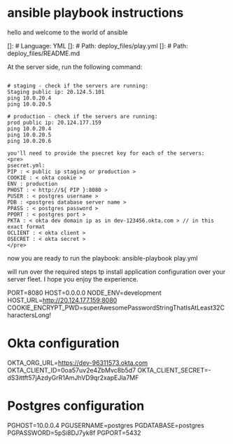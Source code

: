 # ansible playbook instructions
hello and welcome to the world of ansible

[]: # Language: YML
[]: # Path: deploy_files/play.yml
[]: # Path: deploy_files/README.md


At the server side, run the following command:

```

# staging - check if the servers are running:
Staging public ip: 20.124.5.101
ping 10.0.20.4
ping 10.0.20.5

# production - check if the servers are running:
prod public ip: 20.124.177.159
ping 10.0.20.4
ping 10.0.20.5
ping 10.0.20.6

you'll need to provide the psecret key for each of the servers:
<pre>
psecret.yml:
PIP : < public ip staging or production >
COOKIE : < okta cookie >
ENV : production
PHOST : < http://${ PIP }:8080 >
PUSER : < postgres username >
PDB : <postgres database server name >
PPASS : < postgres password >
PPORT : < postgres port >
PKTA : < okta dev domain ip as in dev-123456.okta.com > // in this exact format
OCLIENT : < okta client >
OSECRET : < okta secret >
</pre>

```

now you are ready to run the playbook:
ansible-playbook play.yml

will run over the required steps tp install application configuration over your server fleet.
I hope you enjoy the experience.


PORT=8080
HOST=0.0.0.0
NODE_ENV=development
HOST_URL=http://20.124.177.159:8080
COOKIE_ENCRYPT_PWD=superAwesomePasswordStringThatIsAtLeast32CharactersLong!

# Okta configuration
OKTA_ORG_URL=https://dev-96311573.okta.com
OKTA_CLIENT_ID=0oa57uv2e4ZbMvc8b5d7
OKTA_CLIENT_SECRET=-dS3ittft57jAzdyGrR1AmJhVD9qr2xapEJla7MF

# Postgres configuration
PGHOST=10.0.0.4
PGUSERNAME=postgres
PGDATABASE=postgres
PGPASSWORD=5pSi8DJ7yk8f
PGPORT=5432